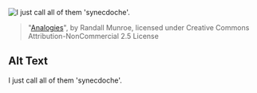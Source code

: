 ![I just call all of them 'synecdoche'.](https://imgs.xkcd.com/comics/analogies.png)
> "[Analogies](https://xkcd.com/762/)", by Randall Munroe, licensed under Creative Commons Attribution-NonCommercial 2.5 License

## Alt Text
I just call all of them 'synecdoche'.
